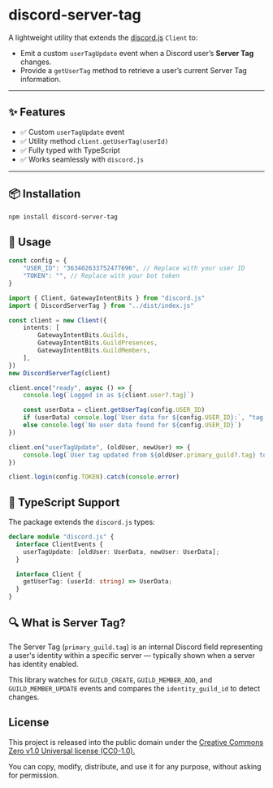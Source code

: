 # discord-server-tag

A lightweight utility that extends the [discord.js](https://discord.js.org/) `Client` to:

- Emit a custom `userTagUpdate` event when a Discord user’s **Server Tag** changes.
- Provide a `getUserTag` method to retrieve a user’s current Server Tag information.

---

## ✨ Features

- ✅ Custom `userTagUpdate` event
- ✅ Utility method `client.getUserTag(userId)`
- ✅ Fully typed with TypeScript
- ✅ Works seamlessly with `discord.js`

---

## 📦 Installation

```bash
npm install discord-server-tag
```

## 🧠 Usage

```ts
const config = {
    "USER_ID": "363402633752477696", // Replace with your user ID
    "TOKEN": "", // Replace with your bot token
}

import { Client, GatewayIntentBits } from "discord.js"
import { DiscordServerTag } from "../dist/index.js"

const client = new Client({
    intents: [
        GatewayIntentBits.Guilds,
        GatewayIntentBits.GuildPresences,
        GatewayIntentBits.GuildMembers,
    ],
})
new DiscordServerTag(client)

client.once("ready", async () => {
    console.log(`Logged in as ${client.user?.tag}`)

    const userData = client.getUserTag(config.USER_ID)
    if (userData) console.log(`User data for ${config.USER_ID}:`, "tag:", userData.primary_guild?.tag)
    else console.log(`No user data found for ${config.USER_ID}`)
})

client.on("userTagUpdate", (oldUser, newUser) => {
    console.log(`User tag updated from ${oldUser.primary_guild?.tag} to ${newUser.primary_guild?.tag} for user ${newUser.id}`)
})

client.login(config.TOKEN).catch(console.error)
```

## 🧩 TypeScript Support
The package extends the `discord.js` types:
```ts
declare module "discord.js" {
  interface ClientEvents {
    userTagUpdate: [oldUser: UserData, newUser: UserData];
  }

  interface Client {
    getUserTag: (userId: string) => UserData;
  }
}
```
## 🔍 What is Server Tag?
The Server Tag (`primary_guild.tag`) is an internal Discord field representing a user's identity within a specific server — typically shown when a server has identity enabled.

This library watches for `GUILD_CREATE`, `GUILD_MEMBER_ADD`, and `GUILD_MEMBER_UPDATE` events and compares the `identity_guild_id` to detect changes.


## License
This project is released into the public domain under the [Creative Commons Zero v1.0 Universal license (CC0-1.0).](https://creativecommons.org/publicdomain/zero/1.0/)

You can copy, modify, distribute, and use it for any purpose, without asking for permission.
